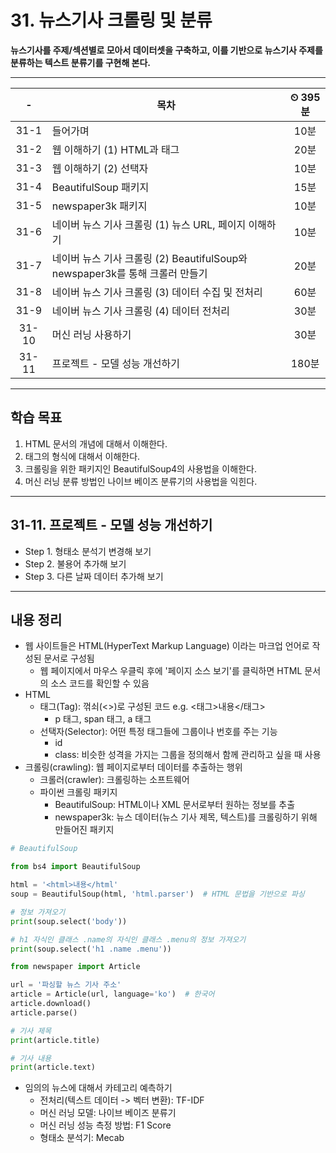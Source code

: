 # 31. 뉴스기사 크롤링 및 분류

**뉴스기사를 주제/섹션별로 모아서 데이터셋을 구축하고, 이를 기반으로 뉴스기사 주제를 분류하는 텍스트 분류기를 구현해 본다.**

---

|-|목차|⏲ 395분|
|:---:|---|:---:|
|31-1| 들어가며 | 10분|
|31-2| 웹 이해하기 (1) HTML과 태그 | 20분|
|31-3| 웹 이해하기 (2) 선택자 | 10분|
|31-4| BeautifulSoup 패키지 | 15분|
|31-5| newspaper3k 패키지 | 10분|
|31-6| 네이버 뉴스 기사 크롤링 (1) 뉴스 URL, 페이지 이해하기 | 10분|
|31-7| 네이버 뉴스 기사 크롤링 (2) BeautifulSoup와 newspaper3k를 통해 크롤러 만들기 | 20분|
|31-8| 네이버 뉴스 기사 크롤링 (3) 데이터 수집 및 전처리 | 60분|
|31-9| 네이버 뉴스 기사 크롤링 (4) 데이터 전처리 | 30분|
|31-10| 머신 러닝 사용하기 | 30분|
|31-11| 프로젝트 - 모델 성능 개선하기 | 180분|

---

## 학습 목표

1. HTML 문서의 개념에 대해서 이해한다.
2. 태그의 형식에 대해서 이해한다.
3. 크롤링을 위한 패키지인 BeautifulSoup4의 사용법을 이해한다.
4. 머신 러닝 분류 방법인 나이브 베이즈 분류기의 사용법을 익힌다.

---

## 31-11. 프로젝트 - 모델 성능 개선하기

- Step 1. 형태소 분석기 변경해 보기
- Step 2. 불용어 추가해 보기
- Step 3. 다른 날짜 데이터 추가해 보기

---

## 내용 정리

- 웹 사이트들은 HTML(HyperText Markup Language) 이라는 마크업 언어로 작성된 문서로 구성됨
  - 웹 페이지에서 마우스 우클릭 후에 '페이지 소스 보기'를 클릭하면 HTML 문서의 소스 코드를 확인할 수 있음
- HTML
  - 태그(Tag): 꺾쇠(<>)로 구성된 코드 e.g. <태그>내용</태그>
    - p 태그, span 태그, a 태그
  - 선택자(Selector): 어떤 특정 태그들에 그룹이나 번호를 주는 기능
    - id
    - class: 비슷한 성격을 가지는 그룹을 정의해서 함께 관리하고 싶을 때 사용
- 크롤링(crawling): 웹 페이지로부터 데이터를 추출하는 행위
  - 크롤러(crawler): 크롤링하는 소프트웨어
  - 파이썬 크롤링 패키지
    - BeautifulSoup: HTML이나 XML 문서로부터 원하는 정보를 추출
    - newspaper3k: 뉴스 데이터(뉴스 기사 제목, 텍스트)를 크롤링하기 위해 만들어진 패키지

```python
# BeautifulSoup

from bs4 import BeautifulSoup

html = '<html>내용</html'
soup = BeautifulSoup(html, 'html.parser')  # HTML 문법을 기반으로 파싱

# 정보 가져오기
print(soup.select('body'))

# h1 자식인 클래스 .name의 자식인 클래스 .menu의 정보 가져오기
print(soup.select('h1 .name .menu'))
```

```python
from newspaper import Article

url = '파싱할 뉴스 기사 주소'
article = Article(url, language='ko')  # 한국어
article.download()
article.parse()

# 기사 제목
print(article.title)

# 기사 내용
print(article.text)
```

- 임의의 뉴스에 대해서 카테고리 예측하기
  - 전처리(텍스트 데이터 -> 벡터 변환): TF-IDF
  - 머신 러닝 모델: 나이브 베이즈 분류기
  - 머신 러닝 성능 측정 방법: F1 Score
  - 형태소 분석기: Mecab
